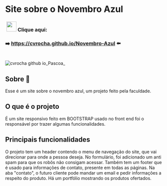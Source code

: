 # Site sobre o Novembro Azul

<h3>&nbsp;<img width="32px" src="https://user-images.githubusercontent.com/62439381/159175059-0ea4a795-21f9-43f4-a9db-afc3a21ab780.gif">&nbsp;Clique aqui:</h3>

**<h3>➡️&nbsp;https://cvrocha.github.io/Novembro-Azul ⬅️&nbsp;</h3>**

#
![cvrocha github io_Pascoa_](https://user-images.githubusercontent.com/62439381/185640231-c898562a-0779-49df-a647-486b12d0bf28.png)

## Sobre 📝
Esse é um site sobre o novembro azul, um projeto feito pela faculdade.

## O que é o projeto
É um site responsivo feito em BOOTSTRAP usado no front end foi o responsável por trazer algumas funcionalidades.

## Principais funcionalidades
O projeto tem um header contendo o menu de navegação do site, que vai direcionar para onde a pessoa deseja. No formulário, foi adicionado um anti spam para que os robôs não consigam acessar. Também tem um footer que é usado para informações de contato, presente em todas as páginas. Na aba "contato", o futuro cliente pode mandar um email e pedir informações a respeito do produto. Há um portfólio mostrando os produtos ofertados.
